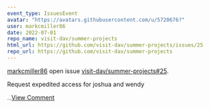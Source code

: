 ```yaml
---
event_type: IssuesEvent
avatar: "https://avatars.githubusercontent.com/u/5720676?"
user: markcmiller86
date: 2022-07-01
repo_name: visit-dav/summer-projects
html_url: https://github.com/visit-dav/summer-projects/issues/25
repo_url: https://github.com/visit-dav/summer-projects
---
```


<a href='https://github.com/markcmiller86' target='_blank'>markcmiller86</a> open issue <a href='https://github.com/visit-dav/summer-projects/issues/25' target='_blank'>visit-dav/summer-projects#25</a>.

<p>Request expedited access for joshua and wendy</p><small>...</small><a href='https://github.com/visit-dav/summer-projects/issues/25' target='_blank'>View Comment</a>
